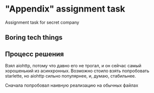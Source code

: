 # "Appendix" assignment task

Assignment task for secret company

## Boring tech things

## Процесс решения
Взял aiohttp, потому что давно его не трогал, и он сейчас самый хорошенький из асинхронных. Возможно стоило взять 
попробовать starlette, но aiohttp сильно популярнее, и, думаю, стабильнее.

Сначала попробовал наивную реализацию на обычных файлах